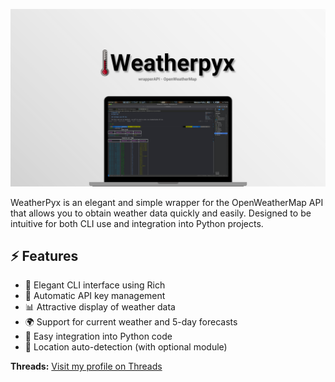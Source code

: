 ![Weatherpyx Banner](docs/media/WeatherpyxBanner.png)

WeatherPyx is an elegant and simple wrapper for the OpenWeatherMap API that allows you to obtain weather data quickly and easily. Designed to be intuitive for both CLI use and integration into Python projects.

## ⚡ Features

- 🎨 Elegant CLI interface using Rich
- 🔑 Automatic API key management
- 📊 Attractive display of weather data
- 🌍 Support for current weather and 5-day forecasts
- 🐍 Easy integration into Python code
- 📱 Location auto-detection (with optional module)

**Threads:** [Visit my profile on Threads](https://www.threads.net/@augusst_morales?hl=es-la)